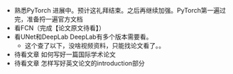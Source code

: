 - 熟悉PyTorch 进展中。预计这礼拜结束。之后再继续加强。PyTorch第一遍过完，准备捋一遍官方文档
- 看FCN（完成【论文原文待看】）
- 看UNet和DeepLab DeepLab有多个版本需要看。
  - 这个查了以下，没啥视频资料，只能找论文看了。。
- 待看文章 如何写好一篇国际学术论文
- 待看文章 怎样写好英文论文的introduction部分